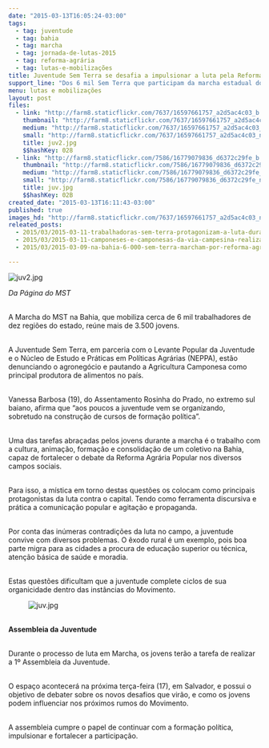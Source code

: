 ```yaml
---
date: "2015-03-13T16:05:24-03:00"
tags:
  - tag: juventude
  - tag: bahia
  - tag: marcha
  - tag: jornada-de-lutas-2015
  - tag: reforma-agrária
  - tag: lutas-e-mobilizações
title: Juventude Sem Terra se desafia a impulsionar a luta pela Reforma Agrária
support_line: "Dos 6 mil Sem Terra que participam da marcha estadual do MST na Bahia, 3.500 são jovens, e têm o desafio de levar adiante a luta pela Reforma Agrária."
menu: lutas e mobilizações
layout: post
files:
  - link: "http://farm8.staticflickr.com/7637/16597661757_a2d5ac4c03_b.jpg"
    thumbnail: "http://farm8.staticflickr.com/7637/16597661757_a2d5ac4c03_t.jpg"
    medium: "http://farm8.staticflickr.com/7637/16597661757_a2d5ac4c03_z.jpg"
    small: "http://farm8.staticflickr.com/7637/16597661757_a2d5ac4c03_n.jpg"
    title: juv2.jpg
    $$hashKey: 028
  - link: "http://farm8.staticflickr.com/7586/16779079836_d6372c29fe_b.jpg"
    thumbnail: "http://farm8.staticflickr.com/7586/16779079836_d6372c29fe_t.jpg"
    medium: "http://farm8.staticflickr.com/7586/16779079836_d6372c29fe_z.jpg"
    small: "http://farm8.staticflickr.com/7586/16779079836_d6372c29fe_n.jpg"
    title: juv.jpg
    $$hashKey: 02B
created_date: "2015-03-13T16:11:43-03:00"
published: true
images_hd: "http://farm8.staticflickr.com/7637/16597661757_a2d5ac4c03_n.jpg"
releated_posts:
  - 2015/03/2015-03-11-trabalhadoras-sem-terra-protagonizam-a-luta-durante-marcha-do-mst-na-bahia.md
  - 2015/03/2015-03-11-camponeses-e-camponesas-da-via-campesina-realizam-marcha-em-porto-alegre.md
  - 2015/03/2015-03-09-na-bahia-6-000-sem-terra-marcham-por-reforma-agraria.md

---
```

<p><img alt="juv2.jpg" src="http://farm8.staticflickr.com/7637/16597661757_a2d5ac4c03_b.jpg" /></p>

<p><em>Da P&aacute;gina do MST</em></p>

<p><br />
A Marcha do MST na Bahia, que mobiliza cerca de 6 mil trabalhadores de dez regi&otilde;es do estado, re&uacute;ne mais de 3.500 jovens.</p>

<p><br />
A Juventude Sem Terra, em parceria com o Levante Popular da Juventude e o N&uacute;cleo de Estudo e Pr&aacute;ticas em Pol&iacute;ticas Agr&aacute;rias (NEPPA), est&atilde;o denunciando o agroneg&oacute;cio e pautando a Agricultura Camponesa como principal produtora de alimentos no pa&iacute;s.</p>

<p><br />
Vanessa Barbosa (19), do Assentamento Rosinha do Prado, no extremo sul baiano, afirma que &ldquo;aos poucos a juventude vem se organizando, sobretudo na constru&ccedil;&atilde;o de cursos de forma&ccedil;&atilde;o pol&iacute;tica&rdquo;.</p>

<p><br />
Uma das tarefas abra&ccedil;adas pelos jovens durante a marcha &eacute; o trabalho com a cultura, anima&ccedil;&atilde;o, forma&ccedil;&atilde;o e consolida&ccedil;&atilde;o de um coletivo na Bahia, capaz de fortalecer o debate da Reforma Agr&aacute;ria Popular nos diversos campos sociais.</p>

<p><br />
Para isso, a m&iacute;stica em torno destas quest&otilde;es os colocam como principais protagonistas da luta contra o capital. Tendo como ferramenta discursiva e pr&aacute;tica a comunica&ccedil;&atilde;o popular e agita&ccedil;&atilde;o e propaganda.</p>

<p><br />
Por conta das in&uacute;meras contradi&ccedil;&otilde;es da luta no campo, a juventude convive com diversos problemas. O &ecirc;xodo rural &eacute; um exemplo, pois boa parte migra para as cidades a procura de educa&ccedil;&atilde;o superior ou t&eacute;cnica, aten&ccedil;&atilde;o b&aacute;sica de sa&uacute;de e moradia.</p>

<p><br />
Estas quest&otilde;es dificultam que a juventude complete ciclos de sua organicidade dentro das inst&acirc;ncias do Movimento.</p>

<figure class="image"><img alt="juv.jpg" src="http://farm8.staticflickr.com/7586/16779079836_d6372c29fe_b.jpg" />
<figcaption></figcaption>
</figure>

<p><br />
<strong>Assembleia da Juventude</strong></p>

<p><br />
Durante o processo de luta em Marcha, os jovens ter&atilde;o a tarefa de realizar a 1&ordm; Assembleia da Juventude.</p>

<p><br />
O espa&ccedil;o acontecer&aacute; na pr&oacute;xima ter&ccedil;a-feira (17), em Salvador, e possui o objetivo de debater sobre os novos desafios que vir&atilde;o, e como os jovens podem influenciar nos pr&oacute;ximos rumos do Movimento.</p>

<p><br />
A assembleia cumpre o papel de continuar com a forma&ccedil;&atilde;o pol&iacute;tica, impulsionar e fortalecer a participa&ccedil;&atilde;o.</p>

